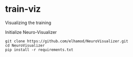 # train-viz
Visualizing the training


Initialize Neuro-Visualizer
```
git clone https://github.com/elhamod/NeuroVisualizer.git
cd NeuroVisualizer
pip install -r requirements.txt
```